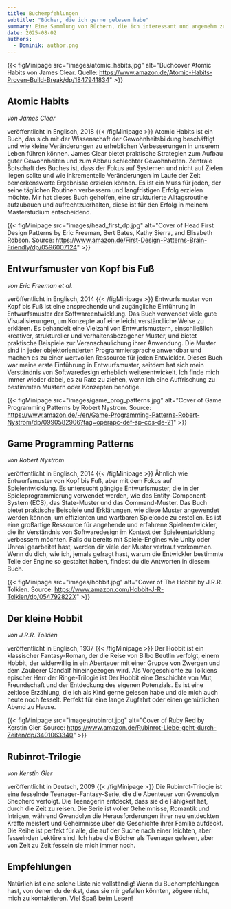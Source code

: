 ```yaml
---
title: Buchempfehlungen
subtitle: "Bücher, die ich gerne gelesen habe"
summary: Eine Sammlung von Büchern, die ich interessant und angenehm zu lesen fand. Diese Bücher decken eine Vielzahl von Themen ab, von Technologie und Wissenschaft bis hin zu persönlicher Entwicklung und Fantasy.
date: 2025-08-02
authors:
  - Dominik: author.png
---
```


{{< figMinipage src="images/atomic_habits.jpg" alt="Buchcover Atomic Habits von James Clear. Quelle: https://www.amazon.de/Atomic-Habits-Proven-Build-Break/dp/1847941834" >}}
## Atomic Habits
*von James Clear*

veröffentlicht in Englisch, 2018
{{< /figMinipage >}}
Atomic Habits ist ein Buch, das sich mit der Wissenschaft der Gewohnheitsbildung beschäftigt und wie kleine Veränderungen zu erheblichen Verbesserungen in unserem Leben führen können. James Clear bietet praktische Strategien zum Aufbau guter Gewohnheiten und zum Abbau schlechter Gewohnheiten. Zentrale Botschaft des Buches ist, dass der Fokus auf Systemen und nicht auf Zielen liegen sollte und wie inkrementelle Veränderungen im Laufe der Zeit bemerkenswerte Ergebnisse erzielen können. Es ist ein Muss für jeden, der seine täglichen Routinen verbessern und langfristigen Erfolg erzielen möchte. Mir hat dieses Buch geholfen, eine strukturierte Alltagsroutine aufzubauen und aufrechtzuerhalten, diese ist für den Erfolg in meinem Masterstudium entscheidend.

{{< figMinipage src="images/head_first_dp.jpg" alt="Cover of Head First Design Patterns by Eric Freeman, Bert Bates, Kathy Sierra, and Elisabeth Robson. Source: https://www.amazon.de/First-Design-Patterns-Brain-Friendly/dp/0596007124" >}}
## Entwurfsmuster von Kopf bis Fuß
*von Eric Freeman et al.*

veröffentlicht in Englisch, 2014
{{< /figMinipage >}}
Entwurfsmuster von Kopf bis Fuß ist eine ansprechende und zugängliche Einführung in Entwurfsmuster der Softwareentwicklung. Das Buch verwendet viele gute Visualisierungen, um Konzepte auf eine leicht verständliche Weise zu erklären. Es behandelt eine Vielzahl von Entwurfsmustern, einschließlich kreativer, struktureller und verhaltensbezogener Muster, und bietet praktische Beispiele zur Veranschaulichung ihrer Anwendung. Die Muster sind in jeder objektorientierten Programmiersprache anwendbar und machen es zu einer wertvollen Ressource für jeden Entwickler. Dieses Buch war meine erste Einführung in Entwurfsmuster, seitdem hat sich mein Verständnis von Softwaredesign erheblich weiterentwickelt. Ich finde mich immer wieder dabei, es zu Rate zu ziehen, wenn ich eine Auffrischung zu bestimmten Mustern oder Konzepten benötige.

{{< figMinipage src="images/game_prog_patterns.jpg" alt="Cover of Game Programming Patterns by Robert Nystrom. Source: https://www.amazon.de/-/en/Game-Programming-Patterns-Robert-Nystrom/dp/0990582906?tag=operapc-def-sp-cos-de-21" >}}
## Game Programming Patterns
*von Robert Nystrom*

veröffentlicht in Englisch, 2014
{{< /figMinipage >}}
Ähnlich wie Entwurfsmuster von Kopf bis Fuß, aber mit dem Fokus auf Spielentwicklung. Es untersucht gängige Entwurfsmuster, die in der Spieleprogrammierung verwendet werden, wie das Entity-Component-System (ECS), das State-Muster und das Command-Muster. Das Buch bietet praktische Beispiele und Erklärungen, wie diese Muster angewendet werden können, um effizienten und wartbaren Spielcode zu erstellen. Es ist eine großartige Ressource für angehende und erfahrene Spieleentwickler, die ihr Verständnis von Softwaredesign im Kontext der Spieleentwicklung verbessern möchten. Falls du bereits mit Spiele-Engines wie Unity oder Unreal gearbeitet hast, werden dir viele der Muster vertraut vorkommen. Wenn du dich, wie ich, jemals gefragt hast, warum die Entwickler bestimmte Teile der Engine so gestaltet haben, findest du die Antworten in diesem Buch.

{{< figMinipage src="images/hobbit.jpg" alt="Cover of The Hobbit by J.R.R. Tolkien. Source: https://www.amazon.com/Hobbit-J-R-Tolkien/dp/054792822X" >}}
## Der kleine Hobbit
*von J.R.R. Tolkien*

veröffentlicht in Englisch, 1937
{{< /figMinipage >}}
Der Hobbit ist ein klassischer Fantasy-Roman, der die Reise von Bilbo Beutlin verfolgt, einem Hobbit, der widerwillig in ein Abenteuer mit einer Gruppe von Zwergen und dem Zauberer Gandalf hineingezogen wird. Als Vorgeschichte zu Tolkiens epischer Herr der Ringe-Trilogie ist Der Hobbit eine Geschichte von Mut, Freundschaft und der Entdeckung des eigenen Potenzials. Es ist eine zeitlose Erzählung, die ich als Kind gerne gelesen habe und die mich auch heute noch fesselt. Perfekt für eine lange Zugfahrt oder einen gemütlichen Abend zu Hause.

{{< figMinipage src="images/rubinrot.jpg" alt="Cover of Ruby Red by Kerstin Gier. Source: https://www.amazon.de/Rubinrot-Liebe-geht-durch-Zeiten/dp/3401063340" >}}
## Rubinrot-Trilogie
*von Kerstin Gier*

veröffentlicht in Deutsch, 2009
{{< /figMinipage >}}
Die Rubinrot-Trilogie ist eine fesselnde Teenager-Fantasy-Serie, die die Abenteuer von Gwendolyn Shepherd verfolgt. Die Teenagerin entdeckt, dass sie die Fähigkeit hat, durch die Zeit zu reisen. Die Serie ist voller Geheimnisse, Romantik und Intrigen, während Gwendolyn die Herausforderungen ihrer neu entdeckten Kräfte meistert und Geheimnisse über die Geschichte ihrer Familie aufdeckt. Die Reihe ist perfekt für alle, die auf der Suche nach einer leichten, aber fesselnden Lektüre sind. Ich habe die Bücher als Teenager gelesen, aber von Zeit zu Zeit fesseln sie mich immer noch.

## Empfehlungen
Natürlich ist eine solche Liste nie vollständig! Wenn du Buchempfehlungen hast, von denen du denkst, dass sie mir gefallen könnten, zögere nicht, mich zu kontaktieren. Viel Spaß beim Lesen!